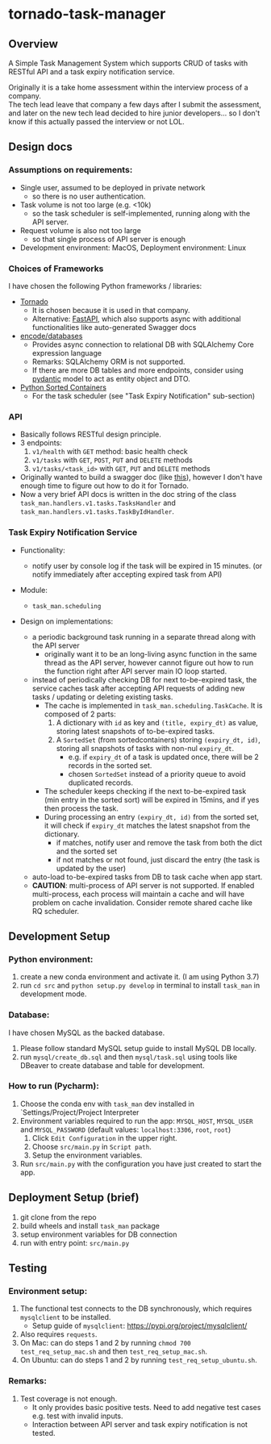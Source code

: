 # tornado-task-manager

## Overview

A Simple Task Management System which supports CRUD of tasks with RESTful API and a task expiry notification service.

Originally it is a take home assessment within the interview process of a company.  
The tech lead leave that company a few days after I submit the assessment, and later on the new tech lead decided to hire junior developers...
so I don't know if this actually passed the interview or not LOL.

## Design docs

### Assumptions on requirements:
* Single user, assumed to be deployed in private network
    * so there is no user authentication.
* Task volume is not too large (e.g. <10k)
    * so the task scheduler is self-implemented, running along with the API server.
* Request volume is also not too large
    * so that single process of API server is enough
* Development environment: MacOS, Deployment environment: Linux

### Choices of Frameworks
I have chosen the following Python frameworks / libraries:
* [Tornado](https://www.tornadoweb.org/)
    * It is chosen because it is used in that company. 
    * Alternative: [FastAPI](https://fastapi.tiangolo.com/), which also supports async with additional functionalities like auto-generated Swagger docs
* [encode/databases](https://github.com/encode/databases)
    * Provides async connection to relational DB with SQLAlchemy Core expression language
    * Remarks: SQLAlchemy ORM is not supported. 
    * If there are more DB tables and more endpoints, consider using [pydantic](https://github.com/samuelcolvin/pydantic) model to act as entity object and DTO.
* [Python Sorted Containers](http://www.grantjenks.com/docs/sortedcontainers/)
    * For the task scheduler (see "Task Expiry Notification" sub-section) 

### API

* Basically follows RESTful design principle.
* 3 endpoints:
    1. `v1/health` with `GET` method: basic health check
    1. `v1/tasks` with `GET`, `POST`, `PUT` and `DELETE` methods
    1. `v1/tasks/<task_id>` with `GET`, `PUT` and `DELETE` methods
* Originally wanted to build a swagger doc (like [this](https://fastapi.tiangolo.com/#interactive-api-docs-upgrade)), however I don't have enough time to figure out how to do it for Tornado.
* Now a very brief API docs is written in the doc string of the class `task_man.handlers.v1.tasks.TasksHandler` and `task_man.handlers.v1.tasks.TaskByIdHandler`.

### Task Expiry Notification Service

* Functionality:
    * notify user by console log if the task will be expired in 15 minutes. (or notify immediately after accepting expired task from API)

* Module:
    * `task_man.scheduling`

* Design on implementations:
    * a periodic background task running in a separate thread along with the API server
        * originally want it to be an long-living async function in the same thread as the API server, however cannot figure out how to run the function right after API server main IO loop started.
    * instead of periodically checking DB for next to-be-expired task, the service caches task after accepting API requests of adding new tasks / updating or deleting existing tasks.
        * The cache is implemented in `task_man.scheduling.TaskCache`. It is composed of 2 parts:
            1. A dictionary with `id` as key and `(title, expiry_dt)` as value, storing latest snapshots of to-be-expired tasks.
            1. A `SortedSet` (from sortedcontainers) storing `(expiry_dt, id)`, storing all snapshots of tasks with non-nul `expiry_dt`.
                * e.g. if `expiry_dt` of a task is updated once, there will be 2 records in the sorted set.
                * chosen `SortedSet` instead of a priority queue to avoid duplicated records.
        * The scheduler keeps checking if the next to-be-expired task (min entry in the sorted sort) will be expired in 15mins, and if yes then process the task.
        * During processing an entry `(expiry_dt, id)` from the sorted set, it will check if `expiry_dt` matches the latest snapshot from the dictionary.
            * if matches, notify user and remove the task from both the dict and the sorted set
            * if not matches or not found, just discard the entry (the task is updated by the user)
    * auto-load to-be-expired tasks from DB to task cache when app start.
    * **CAUTION**: multi-process of API server is not supported. If enabled multi-process, each process will maintain a cache and will have problem on cache invalidation. Consider remote shared cache like RQ scheduler.
    
## Development Setup

### Python environment:
1. create a new conda environment and activate it. (I am using Python 3.7)
1. run `cd src` and `python setup.py develop` in terminal to install `task_man` in development mode.

### Database:
I have chosen MySQL as the backed database.  
1. Please follow standard MySQL setup guide to install MySQL DB locally.
1. run `mysql/create_db.sql` and then `mysql/task.sql` using tools like DBeaver to create database and table for development.

### How to run (Pycharm):
1. Choose the conda env with `task_man` dev installed in `Settings/Project/Project Interpreter
1. Environment variables required to run the app: `MYSQL_HOST`, `MYSQL_USER` and `MYSQL_PASSWORD` (default values: `localhost:3306`, `root`, `root`)
    1. Click `Edit Configuration` in the upper right.  
    1. Choose `src/main.py` in `Script path`.
    1. Setup the environment variables.  
1. Run `src/main.py` with the configuration you have just created to start the app.

## Deployment Setup (brief)
1. git clone from the repo
1. build wheels and install `task_man` package
1. setup environment variables for DB connection
1. run with entry point: `src/main.py`

## Testing

### Environment setup:
1. The functional test connects to the DB synchronously, which requires `mysqlclient` to be installed.  
    * Setup guide of `mysqlclient`: https://pypi.org/project/mysqlclient/
1. Also requires `requests`.
1. On Mac: can do steps 1 and 2 by running `chmod 700 test_req_setup_mac.sh` and then `test_req_setup_mac.sh`.
1. On Ubuntu: can do steps 1 and 2 by running `test_req_setup_ubuntu.sh`.

### Remarks:
1. Test coverage is not enough. 
    * It only provides basic positive tests. Need to add negative test cases e.g. test with invalid inputs.
    * Interaction between API server and task expiry notification is not tested.